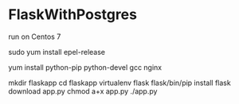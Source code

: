 # FlaskWithPostgres

run on Centos 7

sudo yum install epel-release

yum install python-pip python-devel gcc nginx

mkdir flaskapp
cd flaskapp
virtualenv flask
flask/bin/pip install flask
download app.py
chmod a+x app.py
./app.py 
